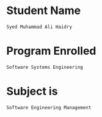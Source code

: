 # Student Name
    Syed Muhammad Ali Haidry
# Program Enrolled
    Software Systems Engineering
# Subject is 
    Software Engineering Management